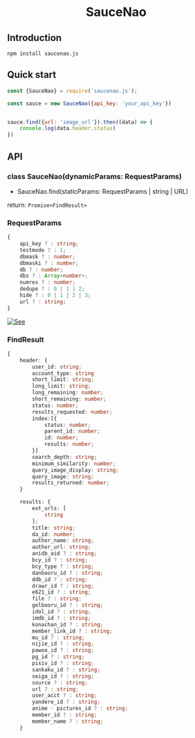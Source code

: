 <h1 align="center">SauceNao</h1>

## Introduction

`npm install saucenao.js`

## Quick start

```js
const {SauceNao} = require('saucenao.js');

const sauce = new SauceNao({api_key: 'your_api_key'})


sauce.find({url: 'image_url'}).then((data) => {
    console.log(data.header.status)
})
```

## API

### class SauceNao(dynamicParams: RequestParams)

* SauceNao.find(staticParams: RequestParams | string | URL)

return: `Promise<FindResult>`

### RequestParams

```ts
{
    api_key ? : string;
    testmode ? : 1;
    dbmask ? : number;
    dbmaski ? : number;
    db ? : number;
    dbs ? : Array<number>;
    numres ? : number;
    dedupe ? : 0 | 1 | 2;
    hide ? : 0 | 1 | 2 | 3;
    url ? : string;
}
```

[![See](https://img.shields.io/badge/See-blue?style=for-the-badge&logoColor=white)](https://saucenao.com/user.php?page=search-api)

### FindResult

```ts
{
    header: {
        user_id: string;
        account_type: string
        short_limit: string;
        long_limit: string;
        long_remaining: number;
        short_remaining: number;
        status: number;
        results_requested: number;
        index:[{
            status: number;
            parent_id: number;
            id: number;
            results: number;
        }]
        search_depth: string;
        minimum_similarity: number;
        query_image_display: string;
        query_image: string;
        results_returned: number;
    }

    results: {
        ext_urls: [
            string
        ];
        title: string;
        da_id: number;
        author_name: string;
        author_url: string;
        anidb_aid ? : string;
        bcy_id ? : string;
        bcy_type ? : string;
        danbooru_id ? : string;
        ddb_id ? : string;
        drawr_id ? : string;
        e621_id ? : string;
        file ? : string;
        gelbooru_id ? : string;
        idol_id ? : string;
        imdb_id ? : string;
        konachan_id ? : string;
        member_link_id ? : string;
        mu_id ? : string;
        nijie_id ? : string;
        pawoo_id ? : string;
        pg_id ? : string;
        pixiv_id ? : string;
        sankaku_id ? : string;
        seiga_id ? : string;
        source ? : string;
        url ? : string;
        user_acct ? : string;
        yandere_id ? : string;
        anime - pictures_id ? : string;
        member_id ? : string;
        member_name ? : string;
    }
```
